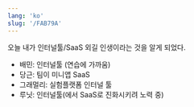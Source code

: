 ```yaml
---
lang: 'ko'
slug: '/FAB79A'
---
```


오늘 내가 인터널툴/SaaS 외길 인생이라는 것을 알게 되었다.

- 배민: 인터널툴 (연습에 가까움)
- 당근: 팀이 미니앱 SaaS
- 그래멀리: 실험플랫폼 인터널 툴
- 루닛: 인터널툴(에서 SaaS로 진화시키려 노력 중)
